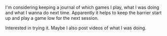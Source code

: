 I'm considering keeping a journal of which games I play, what I was doing and what I wanna do next time. Apparently it helps to keep the barrier start up and play a game low for the next session. 

Interested in trying it. Maybe I also post videos of what I was doing.